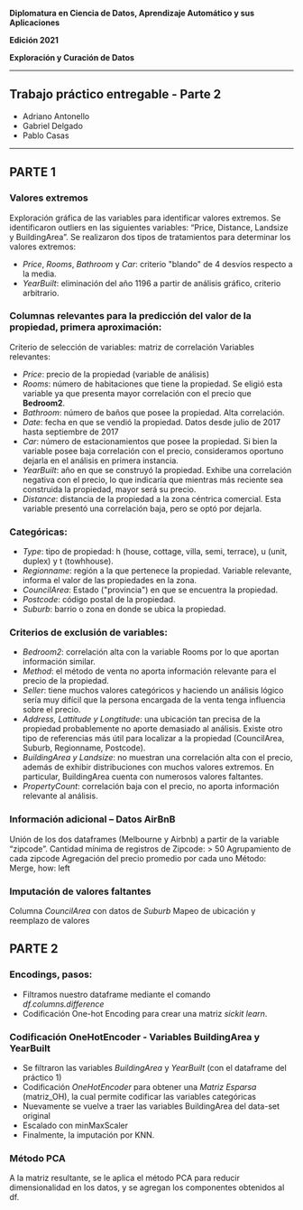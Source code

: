 **Diplomatura en Ciencia de Datos, Aprendizaje Automático y sus Aplicaciones**

**Edición 2021**

**Exploración y Curación de Datos**

---
## Trabajo práctico entregable - Parte 2

* Adriano Antonello
* Gabriel Delgado
* Pablo Casas
---

## PARTE 1

### Valores extremos


Exploración gráfica de las variables para identificar valores extremos. Se identificaron outliers en las siguientes variables: “Price, Distance, Landsize y BuildingArea”.
Se realizaron dos tipos de tratamientos para determinar los valores extremos:
- *Price*, *Rooms*, *Bathroom* y *Car*: criterio "blando" de 4 desvíos respecto a la media.
- *YearBuilt*: eliminación del año 1196 a partir de análisis gráfico, criterio arbitrario.

### Columnas relevantes para la predicción del valor de la propiedad, primera aproximación:


Criterio de selección de variables: matriz de correlación Variables relevantes:
- *Price*: precio de la propiedad (variable de análisis)
- *Rooms*: número de habitaciones que tiene la propiedad. Se eligió esta variable ya que presenta mayor correlación con el precio que **Bedroom2**.
- *Bathroom*: número de baños que posee la propiedad. Alta correlación.
- *Date*: fecha en que se vendió la propiedad. Datos desde julio de 2017 hasta septiembre de 2017
- *Car*: número de estacionamientos que posee la propiedad. Si bien la variable posee baja correlación con el precio, consideramos oportuno dejarla en el análisis en primera instancia.
- *YearBuilt*: año en que se construyó la propiedad. Exhibe una correlación negativa con el precio, lo que indicaría que mientras más reciente sea construida la propiedad, mayor será su precio.
- *Distance*: distancia de la propiedad a la zona céntrica comercial. Esta variable presentó una correlación baja, pero se optó por dejarla.


### Categóricas:
- *Type*: tipo de propiedad: h (house, cottage, villa, semi, terrace), u (unit, duplex) y t (towhhouse).
- *Regionname*: región a la que pertenece la propiedad. Variable relevante, informa el valor de las propiedades en la zona.
- *CouncilArea*: Estado ("provincia") en que se encuentra la propiedad.
- *Postcode*: código postal de la propiedad.
- *Suburb*: barrio o zona en donde se ubica la propiedad.


### Criterios de exclusión de variables:
- *Bedroom2*: correlación alta con la variable Rooms por lo que aportan información similar.
- *Method*: el método de venta no aporta información relevante para el precio de la propiedad.
- *Seller*: tiene muchos valores categóricos y haciendo un análisis lógico sería muy difícil que la persona encargada de la venta tenga influencia sobre el precio.
- *Address, Lattitude y Longtitude*: una ubicación tan precisa de la propiedad probablemente no aporte demasiado al análisis. Existe otro tipo de referencias más útil para localizar a la propiedad (CouncilArea, Suburb, Regionname, Postcode).
- *BuildingArea y Landsize*: no muestran una correlación alta con el precio, además de exhibir distribuciones con muchos valores extremos. En particular, BuildingArea cuenta con numerosos valores faltantes.
- *PropertyCount*: correlación baja con el precio, no aporta información relevante al análisis.


### Información adicional – Datos AirBnB
Unión de los dos dataframes (Melbourne y Airbnb) a partir de la variable “zipcode”. Cantidad mínima de registros de Zipcode: > 50
Agrupamiento de cada zipcode Agregación del precio promedio por cada uno
Método: Merge, how: left


### Imputación de valores faltantes
Columna *CouncilArea* con datos de *Suburb*
Mapeo de ubicación y reemplazo de valores



## PARTE 2 

### Encodings, pasos:

- Filtramos nuestro dataframe mediante el comando *df.columns.difference*
- Codificación One-hot Encoding para crear una matriz *sickit learn*.


### Codificación OneHotEncoder - Variables BuildingArea y YearBuilt
- Se filtraron las variables *BuildingArea* y *YearBuilt* (con el dataframe del práctico 1)
- Codificación *OneHotEncoder* para obtener una *Matriz Esparsa* (matriz_OH), la cual permite codificar las variables categóricas
- Nuevamente se vuelve a traer las variables BuildingArea del data-set original
- Escalado con minMaxScaler 
- Finalmente, la imputación por KNN.


### Método PCA

A la matriz resultante, se le aplica el método PCA para reducir dimensionalidad en los datos, y se agregan los componentes obtenidos al df.